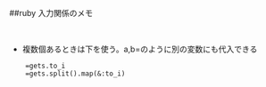 ##ruby 入力関係のメモ

<br>

- 複数個あるときは下を使う。a,b=のように別の変数にも代入できる 
```````
    =gets.to_i
    =gets.split().map(&:to_i)
```````

